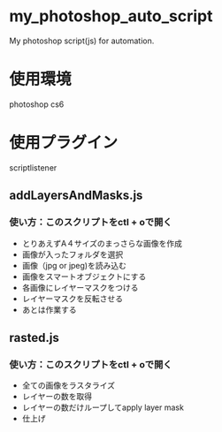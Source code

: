 # my_photoshop_auto_script
My photoshop script(js) for automation.

# 使用環境

photoshop cs6

# 使用プラグイン

scriptlistener 

## addLayersAndMasks.js

### 使い方：このスクリプトをctl + oで開く

- とりあえずA４サイズのまっさらな画像を作成
- 画像が入ったフォルダを選択
- 画像（jpg or jpeg)を読み込む
- 画像をスマートオブジェクトにする
- 各画像にレイヤーマスクをつける
- レイヤーマスクを反転させる
- あとは作業する

## rasted.js

### 使い方：このスクリプトをctl + oで開く

- 全ての画像をラスタライズ
- レイヤーの数を取得
- レイヤーの数だけループしてapply layer mask
- 仕上げ
